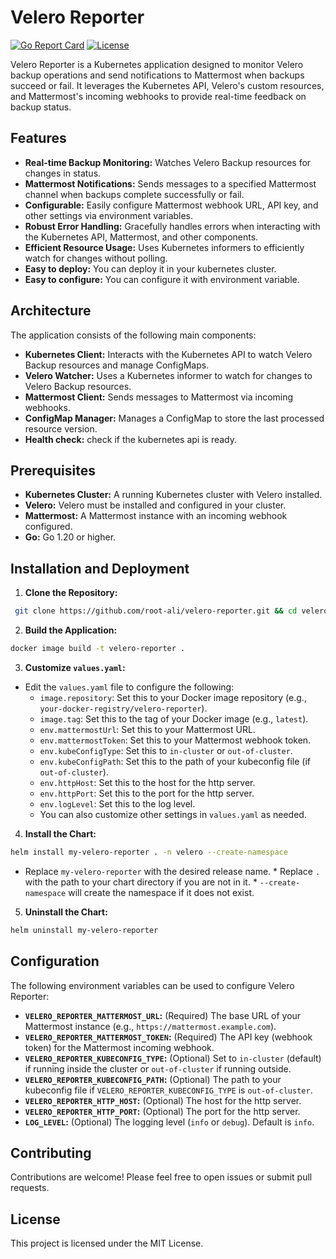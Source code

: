 # Velero Reporter

[![Go Report Card](https://goreportcard.com/badge/github.com/root-ali/velero-reporter)](https://goreportcard.com/report/github.com/root-ali/velero-reporter)
[![License](https://img.shields.io/badge/License-MIT-blue.svg)](https://opensource.org/licenses/MIT)

Velero Reporter is a Kubernetes application designed to monitor Velero backup operations and send notifications to Mattermost when backups succeed or fail. It leverages the Kubernetes API, Velero's custom resources, and Mattermost's incoming webhooks to provide real-time feedback on backup status.

## Features

*   **Real-time Backup Monitoring:** Watches Velero Backup resources for changes in status.
*   **Mattermost Notifications:** Sends messages to a specified Mattermost channel when backups complete successfully or fail.
*   **Configurable:** Easily configure Mattermost webhook URL, API key, and other settings via environment variables.
*   **Robust Error Handling:** Gracefully handles errors when interacting with the Kubernetes API, Mattermost, and other components.
*   **Efficient Resource Usage:** Uses Kubernetes informers to efficiently watch for changes without polling.
*   **Easy to deploy:** You can deploy it in your kubernetes cluster.
*   **Easy to configure:** You can configure it with environment variable.

## Architecture

The application consists of the following main components:

*   **Kubernetes Client:** Interacts with the Kubernetes API to watch Velero Backup resources and manage ConfigMaps.
*   **Velero Watcher:** Uses a Kubernetes informer to watch for changes to Velero Backup resources.
*   **Mattermost Client:** Sends messages to Mattermost via incoming webhooks.
*   **ConfigMap Manager:** Manages a ConfigMap to store the last processed resource version.
*   **Health check:** check if the kubernetes api is ready.

## Prerequisites

*   **Kubernetes Cluster:** A running Kubernetes cluster with Velero installed.
*   **Velero:** Velero must be installed and configured in your cluster.
*   **Mattermost:** A Mattermost instance with an incoming webhook configured.
*   **Go:** Go 1.20 or higher.

## Installation and Deployment

1.  **Clone the Repository:**

```bash
 git clone https://github.com/root-ali/velero-reporter.git && cd velero-reporter
```

2.  **Build the Application:**
```bash
docker image build -t velero-reporter .
```

3.  **Customize `values.yaml`:**


*  Edit the `values.yaml` file to configure the following:
    * `image.repository`: Set this to your Docker image repository (e.g., `your-docker-registry/velero-reporter`).
    * `image.tag`: Set this to the tag of your Docker image (e.g., `latest`).
    * `env.mattermostUrl`: Set this to your Mattermost URL.
    * `env.mattermostToken`: Set this to your Mattermost webhook token.
    * `env.kubeConfigType`: Set this to `in-cluster` or `out-of-cluster`.
    * `env.kubeConfigPath`: Set this to the path of your kubeconfig file (if `out-of-cluster`).
    * `env.httpHost`: Set this to the host for the http server.
    * `env.httpPort`: Set this to the port for the http server.
    * `env.logLevel`: Set this to the log level.
    * You can also customize other settings in `values.yaml` as needed.

4.  **Install the Chart:**

```bash
helm install my-velero-reporter . -n velero --create-namespace
```

 *   Replace `my-velero-reporter` with the desired release name.
    *   Replace `.` with the path to your chart directory if you are not in it.
    * `--create-namespace` will create the namespace if it does not exist.

5.  **Uninstall the Chart:**

```bash
helm uninstall my-velero-reporter
```

## Configuration

The following environment variables can be used to configure Velero Reporter:

*   **`VELERO_REPORTER_MATTERMOST_URL`:** (Required) The base URL of your Mattermost instance (e.g., `https://mattermost.example.com`).
*   **`VELERO_REPORTER_MATTERMOST_TOKEN`:** (Required) The API key (webhook token) for the Mattermost incoming webhook.
*   **`VELERO_REPORTER_KUBECONFIG_TYPE`:** (Optional) Set to `in-cluster` (default) if running inside the cluster or `out-of-cluster` if running outside.
*   **`VELERO_REPORTER_KUBECONFIG_PATH`:** (Optional) The path to your kubeconfig file if `VELERO_REPORTER_KUBECONFIG_TYPE` is `out-of-cluster`.
*   **`VELERO_REPORTER_HTTP_HOST`:** (Optional) The host for the http server.
*   **`VELERO_REPORTER_HTTP_PORT`:** (Optional) The port for the http server.
*   **`LOG_LEVEL`:** (Optional) The logging level (`info` or `debug`). Default is `info`.


## Contributing

Contributions are welcome! Please feel free to open issues or submit pull requests.

## License

This project is licensed under the MIT License.